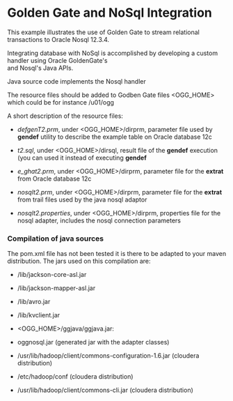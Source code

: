 # Golden Gate and NoSql Integration

This example illustrates the use of Golden Gate to stream relational transactions to Oracle Nosql 12.3.4. 

Integrating database with NoSql is accomplished by developing a custom handler using Oracle GoldenGate's  
and Nosql's Java APIs.
 
Java source code implements the Nosql handler

The resource files should be added to Godben Gate files <OGG_HOME> which could be for instance /u01/ogg

A short description of the resource files:

- *defgenT2.prm*, under <OGG_HOME>/dirprm,  parameter file used by **gendef** utility to describe the example table on Oracle database 12c

- *t2.sql*, under <OGG_HOME>/dirsql, result file of the **gendef** execution (you can used it instead of executing **gendef**

- *e_ghat2.prm*, under <OGG_HOME>/dirprm, parameter file for the **extrat** from Oracle database 12c

- *nosqlt2.prm*, under <OGG_HOME>/dirprm, parameter file for the **extrat** from trail files used by the java nosql adaptor

- *nosqlt2.properties*, under <OGG_HOME>/dirprm, properties file for the nosql adapter, includes the nosql connection parameters


### Compilation of java sources
The pom.xml file has not been tested it is there to be adapted to your maven distribution.
The jars used on this compilation are:

- <KVHOME>/lib/jackson-core-asl.jar
 
- <KVHOME>/lib/jackson-mapper-asl.jar

- <KVHOME>/lib/avro.jar

- <KVHOME>/lib/kvclient.jar

- <OGG_HOME>/ggjava/ggjava.jar:

- oggnosql.jar (generated jar with the adapter classes)

- /usr/lib/hadoop/client/commons-configuration-1.6.jar (cloudera distribution)

- /etc/hadoop/conf (cloudera distribution)

- /usr/lib/hadoop/client/commons-cli.jar (cloudera distribution)


